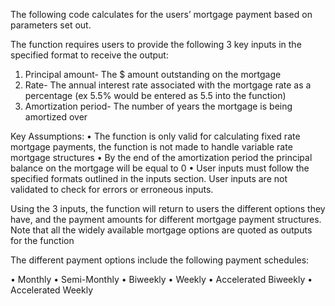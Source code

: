 The following code calculates for the users’ mortgage payment based on parameters set out.


The function requires users to provide the following 3 key inputs in the specified format to receive the output:

1)	Principal amount- The $ amount outstanding on the mortgage
2)	Rate- The annual interest rate associated with the mortgage rate as a percentage (ex 5.5% would be entered as 5.5 into the function)
3)	Amortization period- The number of years the mortgage is being amortized over

Key Assumptions:
•	The function is only valid for calculating fixed rate mortgage payments, the function is not made to handle variable rate mortgage structures
•	By the end of the amortization period the principal balance on the mortgage will be equal to 0
•	User inputs must follow the specified formats outlined in the inputs section. User inputs are not validated to check for errors or erroneous inputs.

Using the 3 inputs, the function will return to users the different options they have, and the payment amounts for different mortgage payment structures. Note that all the widely available mortgage options are quoted as outputs for the function

The different payment options include the following payment schedules:

•	Monthly 
•	Semi-Monthly 
•	Biweekly
•	Weekly
•	Accelerated Biweekly
•	Accelerated Weekly

